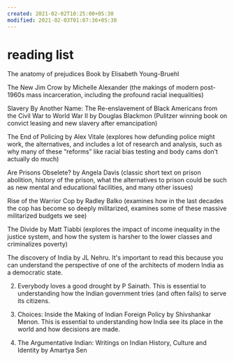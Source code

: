 ```yaml
---
created: 2021-02-02T10:25:00+05:30
modified: 2021-02-03T01:07:36+05:30
---
```


# reading list

The anatomy of prejudices
Book by Elisabeth Young-Bruehl

The New Jim Crow by Michelle Alexander (the makings of modern post-1960s mass incarceration, including the profound racial inequalities)

Slavery By Another Name: The Re-enslavement of Black Americans from the Civil War to World War II by Douglas Blackmon (Pulitzer winning book on convict leasing and new slavery after emancipation)

The End of Policing by Alex Vitale (explores how defunding police might work, the alternatives, and includes a lot of research and analysis, such as why many of these “reforms” like racial bias testing and body cams don’t actually do much)

Are Prisons Obselete? by Angela Davis (classic short text on prison abolition, history of the prison, what the alternatives to prison could be such as new mental and educational facilities, and many other issues)

Rise of the Warrior Cop by Radley Balko (examines how in the last decades the cop has become so deeply militarized, examines some of these massive militarized budgets we see)

The Divide by Matt Tiabbi (explores the impact of income inequality in the justice system, and how the system is harsher to the lower classes and criminalizes poverty)

The discovery of India by JL Nehru. It's important to read this because you can understand the perspective of one of the architects of modern India as a democratic state.

 2. Everybody loves a good drought by P Sainath. This is essential to understanding how the Indian government tries (and often fails) to serve its citizens.

 3. Choices: Inside the Making of Indian Foreign Policy by Shivshankar Menon. This is essential to understanding how India see its place in the world and how decisions are made. 

 4. The Argumentative Indian: Writings on Indian History, Culture and Identity by Amartya Sen